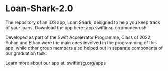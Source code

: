 # Loan-Shark-2.0

The repository of an iOS app, Loan Shark, designed to help you keep track of your loans. 
Download the app here: app.swiftinsg.org/moneyrush

Developed as part of the Swift Accelerator Programme, Class of 2022, Yuhan and Ethan were the main ones involved in the programming of this app, while other group members also helped out in separate components of our graduation task. 

Learn more about our app at: swiftinsg.org/apps
